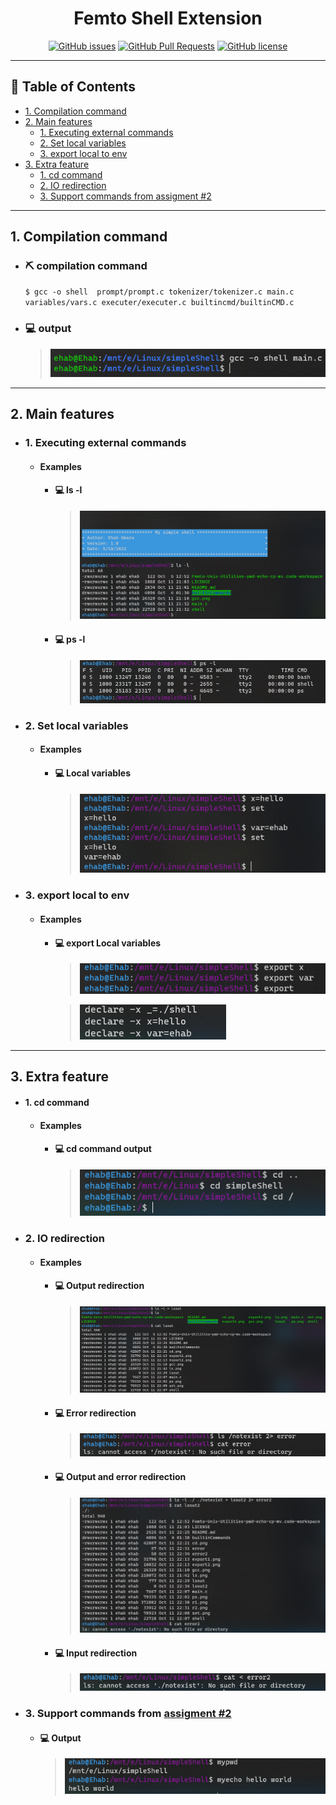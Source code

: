 
<h1 align="center">Femto Shell Extension</h1>

<div align="center">

[![GitHub issues](https://img.shields.io/github/issues/ehababdalnaby/Femto-Unix-Utilities-pwd-echo-cp-mv)](https://github.com/ehababdalnaby/Femto-Unix-Utilities-pwd-echo-cp-mv/issues)
[![GitHub Pull Requests](https://img.shields.io/github/issues-pr/kylelobo/The-Documentation-Compendium.svg)](https://github.com/ehababdalnaby/Femto-Unix-Utilities-pwd-echo-cp-mv/pulls)
[![GitHub license](https://img.shields.io/github/license/ehababdalnaby/Femto-Unix-Utilities-pwd-echo-cp-mv)](https://github.com/ehababdalnaby/Femto-Unix-Utilities-pwd-echo-cp-mv)

</div>

---
## 📝 Table of Contents

- [1. Compilation command](#Compilation_command)
- [2. Main features](#Main_features)
    - [1. Executing external commands](#Executing_external_commands)
    - [2. Set local variables](#Set_local_variables)
    - [3. export local to env](#export)
- [3. Extra feature](#extra)
    - [1. cd command](#cd)
    - [2. IO redirection](#redirection)
    - [3. Support commands from assigment #2](#old)


---
## 1. Compilation command <a name = "Compilation_command"></a>
- ### ⛏️ compilation command
    ```$ gcc -o shell  prompt/prompt.c tokenizer/tokenizer.c main.c variables/vars.c executer/executer.c builtincmd/builtinCMD.c```
- ### 💻 output
    >![compilation output](./pic/gcc.png)


---
## 2. Main features <a name = "Main_features"></a>
- ### 1. Executing external commands <a name = "Executing_external_commands"></a>
    - #### Examples
        - #### 💻 ls -l
            >![ls ouput](./pic/ls.png)
        - #### 💻 ps -l
            >![ps ouput](./pic/ps.png)
- ### 2. Set local variables <a name = "Set_local_variables"></a>
    - ####  Examples
        - #### 💻 Local variables
            >![ls ouput](./pic/set.png)
- ### 3. export local to env <a name = "export"></a>
    - ####  Examples
        - #### 💻 export Local variables
            >![ls ouput](./pic/export1.png)

            >![ls ouput](./pic/export2.png)
    

---
## 3. Extra feature <a name = "extra"></a>
- #### 1. cd command <a name = "cd"></a>
    - ####  Examples
        - #### 💻 cd command output
            >![ls ouput](./pic/cd.png)
- ### 2. IO redirection <a name = "redirection"></a>
    - ####  Examples
        - #### 💻 Output redirection 
            >![Ouput redirection](./pic/r1.png)
        - #### 💻 Error redirection
            >![Error redirection](./pic/r2.png)
        - #### 💻 Output and error redirection
            >![Output and error redirection](./pic/r3.png)
        - #### 💻 Input redirection
            >![Input redirection](./pic/r4.png)
- ### 3. Support commands from [assigment #2](https://github.com/ehababdalnaby/Femto-Unix-Utilities-pwd-echo-cp-mv)<a name = "old"></a>
    - #### 💻 Output
        >![old commands](./pic/old.png)


